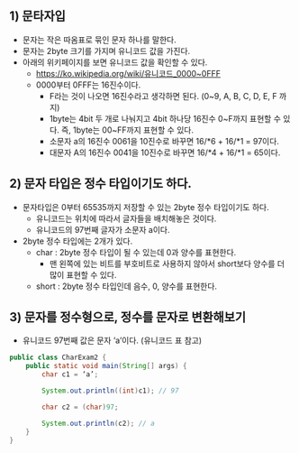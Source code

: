 ## 1) 문타자입
- 문자는 작은 따옴표로 묶인 문자 하나를 말한다.
- 문자는 2byte 크기를 가지며 유니코드 값을 가진다.
- 아래의 위키페이지를 보면 유니코드 값을 확인할 수 있다.
	- https://ko.wikipedia.org/wiki/유니코드_0000~0FFF
	- 0000부터 0FFF는 16진수이다.
		- F라는 것이 나오면 16진수라고 생각하면 된다. (0~9, A, B, C, D, E, F 까지)
		- 1byte는 4bit 두 개로 나눠지고 4bit 하나당 16진수 0~F까지 표현할 수 있다. 즉, 1byte는 00~FF까지 표현할 수 있다.
		- 소문자 a의 16진수 0061을 10진수로 바꾸면 16/*6 + 16/*1 = 97이다.
		- 대문자 A의 16진수 0041을 10진수로 바꾸면 16/*4 + 16/*1 = 65이다.

## 2) 문자 타입은 정수 타입이기도 하다.
- 문자타입은 0부터 65535까지 저장할 수 있는 2byte 정수 타입이기도 하다.
	- 유니코드는 위치에 따라서 글자들을 배치해놓은 것이다.
	- 유니코드의 97번째 글자가 소문자 a이다.
- 2byte 정수 타입에는 2개가 있다.
	- char : 2byte 정수 타입이 될 수 있는데 0과 양수를 표현한다.
		- 맨 왼쪽에 있는 비트를 부호비트로 사용하지 않아서 short보다 양수를 더 많이 표현할 수 있다.
	- short : 2byte 정수 타입인데 음수, 0, 양수를 표현한다.

## 3) 문자를 정수형으로, 정수를 문자로 변환해보기
- 유니코드 97번째 값은 문자 ’a’이다. (유니코드 표 참고)
```Java
public class CharExam2 {
	public static void main(String[] args) {
		char c1 = ‘a’;

		System.out.println((int)c1); // 97

		char c2 = (char)97;

		System.out.println(c2); // a
	}
}
```